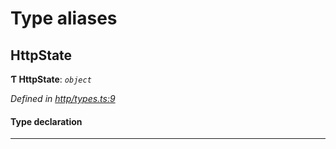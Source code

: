 

# Type aliases

<a id="httpstate"></a>

##  HttpState

**Ƭ HttpState**: *`object`*

*Defined in [http/types.ts:9](https://github.com/polkadot-js/api/blob/054cf1f/packages/rpc-provider/src/http/types.ts#L9)*

#### Type declaration

___

